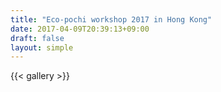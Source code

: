 ```yaml
---
title: "Eco-pochi workshop 2017 in Hong Kong"
date: 2017-04-09T20:39:13+09:00
draft: false
layout: simple
---
```

{{< gallery >}}
